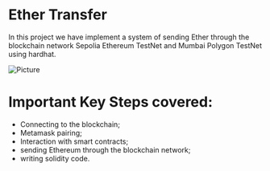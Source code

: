 # Ether Transfer 

In this project we have implement a system of sending Ether through the blockchain network Sepolia Ethereum TestNet and Mumbai Polygon TestNet using hardhat.

![Picture ](https://drive.google.com/uc?id=1BL_0ac6fVa0NQyz6vGZv0D_ncSWqoQ9h)

# Important Key Steps covered:

- Connecting to the blockchain;
- Metamask pairing;
- Interaction with smart contracts;
- sending Ethereum through the blockchain network;
- writing solidity code.
